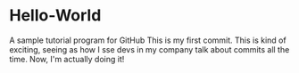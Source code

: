 # Hello-World
A sample tutorial program for GitHub
This is my first commit.  This is kind of exciting, seeing as how I sse devs in my company talk about commits all the time.  Now, I'm actually doing it!
